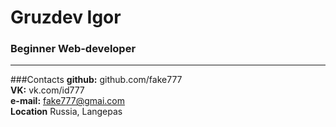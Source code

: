 # Gruzdev Igor
### Beginner Web-developer

---

###Contacts
**github:** github.com/fake777<br>
**VK:** vk.com/id777<br>
**e-mail:** fake777@gmai.com<br>
**Location** Russia, Langepas<br>
